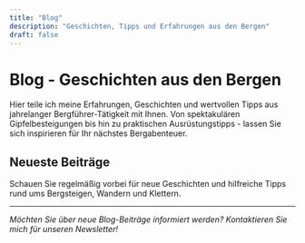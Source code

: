 ```yaml
---
title: "Blog"
description: "Geschichten, Tipps und Erfahrungen aus den Bergen"
draft: false
---
```


# Blog - Geschichten aus den Bergen

Hier teile ich meine Erfahrungen, Geschichten und wertvollen Tipps aus jahrelanger Bergführer-Tätigkeit mit Ihnen. Von spektakulären Gipfelbesteigungen bis hin zu praktischen Ausrüstungstipps - lassen Sie sich inspirieren für Ihr nächstes Bergabenteuer.

## Neueste Beiträge

Schauen Sie regelmäßig vorbei für neue Geschichten und hilfreiche Tipps rund ums Bergsteigen, Wandern und Klettern.

---

*Möchten Sie über neue Blog-Beiträge informiert werden? Kontaktieren Sie mich für unseren Newsletter!*
